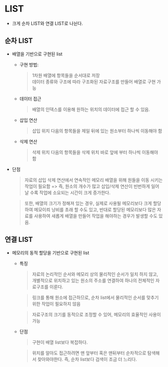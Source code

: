 # LIST
+ 크게 순차 LIST와 연결 LIST로 나뉜다.



## 순차 LIST 
 + 배열을 기반으로 구현된 list
   + 구현 방법:
     > 1차원 배열에 항목들을 순서대로 저장\
     > 데이터 종류와 구조에 따라 구조화된 자료구조를 만들어 배열로 구현 가능
   + 데이터 접근
     > 배열의 인덱스를 이용해 원하는 위치의 데이터에 접근 할 수 있음.
   + 삽입 연산
     >  삽입 위치 다음의 항목들을 제일 뒤에 있는 원소부터 하나씩 이동해야 함
   + 삭제 연산
     > 삭제 위치 다음의 항목들을 삭제 위치 바로 앞에 부터 하나씩 이동해야 함

 + 단점
   > 자료의 삽입 삭제 연산에서 연속적인 메모리 배열을 위해 원들을 이동 시키는 작업이 필요함 
   => 즉, 원소의 개수가 많고 삽입/삭제 연산이 빈번하게 일어날 수록 작업에 소요되는 시간이 크게 증가한다.

   > 또한, 배열의 크기가 정해져 있는 경우, 실제로 사용될 메모리보다 크게 할당하여 메모이릐 낭비를 초래 할 수도 있고, 반대로 할당된 메모리보다 많은 자료를 사용하여 새롭게 배열을 만들어 작업을 해야하는 경우가 발생할 수도 있음.

## 연결 LIST
 + 메모리의 동적 할당을 기반으로 구현된 list
    + 특징

        > 자료의 논리적인 순서와 메모리 상의 물리적인 순서가 일치 하지 않고, 개별적으로 위치하고 있는 원소의 주소를 연결하여 하나의 전체적인 자료구조를 이룬다.
        
        > 링크를 통해 원소에 접근하므로, 순차 list에서 물리적인 순서를 맞추기 위한 작업이 필요하지 않음
        
        > 자료구조의 크기를 동적으로 조정할 수 있어, 메모리의 효율적인 사용이 가능
    + 단점
        
        > 구현이 배열 list보다 복잡하다.        
        
        > 위치를 알아도 접근하려면 맨 앞부터 혹은 맨뒤부터 순차적으로 탐색해서 찾아와야한다.
        즉, 순차 list보다 검색이 조금 더 느리다.